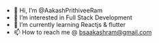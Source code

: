 - 👋 Hi, I’m @AakashPrithiveeRam
- 👀 I’m interested in Full Stack Development
- 🌱 I’m currently learning Reactjs & flutter 
- 📫 How to reach me @ bsaakashram@gmail.com 

<!---
AakashPrithiveeRam/AakashPrithiveeRam is a ✨ special ✨ repository because its `README.md` (this file) appears on your GitHub profile.
You can click the Preview link to take a look at your changes.
--->
